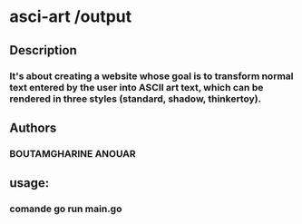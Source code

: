 # asci-art /output

## Description
### It's about creating a website whose goal is to transform normal text entered by the user into ASCII art text, which can be rendered in three styles (standard, shadow, thinkertoy).
## Authors
### BOUTAMGHARINE ANOUAR
## usage:
### comande go run main.go
